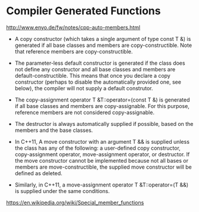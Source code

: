
# Compiler Generated Functions

http://www.enyo.de/fw/notes/cpp-auto-members.html 

- A copy constructor (which takes a single argument of type const T &) is generated if all base classes and members are copy-constructible. Note that reference members are copy-constructible.

- The parameter-less default constructor is generated if the class does not define any constructor and all base classes and members are default-constructible. This means that once you declare a copy constructor (perhaps to disable the automatically provided one, see below), the compiler will not supply a default construtor.

- The copy-assignment operator T &T::operator=(const T &) is generated if all base classes and members are copy-assignable. For this purpose, reference members are not considered copy-assignable.

- The destructor is always automatically supplied if possible, based on the members and the base classes.

- In C++11, A move constructor with an argument T && is supplied unless the class has any of the following: a user-defined copy constructor, copy-assignment operator, move-assignment operator, or destructor. If the move constructor cannot be implemented because not all bases or members are move-constructible, the supplied move constructor will be defined as deleted.

- Similarly, in C++11, a move-assignment operator T &T::operator=(T &&) is supplied under the same conditions.

https://en.wikipedia.org/wiki/Special_member_functions

